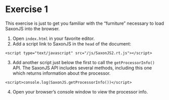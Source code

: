 # Exercise 1

This exercise is just to get you familiar with the “furniture”
necessary to load SaxonJS into the browser.

1. Open `index.html` in your favorite editor.
2. Add a script link to SaxonJS in the `head` of the document:
```
<script type="text/javascript" src="/js/SaxonJS2.rt.js"></script>
```
3. Add another script just below the first to call the `getProcessorInfo()` API. The SaxonJS API includes several
methods, including this one which returns information about the processor.
```
<script>console.log(SaxonJS.getProcessorInfo())</script>
```
4. Open your browser’s console window to view the processor info.
